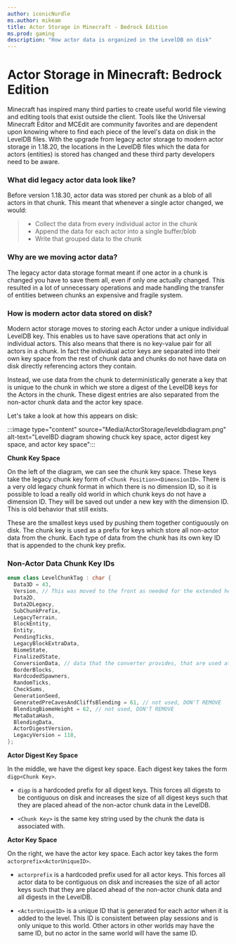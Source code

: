 ```yaml
---
author: iconicNurdle
ms.author: mikeam
title: Actor Storage in Minecraft - Bedrock Edition
ms.prod: gaming
description: "How actor data is organized in the LevelDB on disk"
---
```


# Actor Storage in Minecraft: Bedrock Edition

Minecraft has inspired many third parties to create useful world file viewing and editing tools that exist outside the client. Tools like the Universal Minecraft Editor and MCEdit are community favorites and are dependent upon knowing where to find each piece of the level's data on disk in the LevelDB files. With the upgrade from legacy actor storage to modern actor storage in 1.18.20, the locations in the LevelDB files which the data for actors (entities) is stored has changed and these third party developers need to be aware.

### What did legacy actor data look like?

Before version 1.18.30, actor data was stored per chunk as a blob of all actors in that chunk. This meant that whenever a single actor changed, we would:

>- Collect the data from every individual actor in the chunk
>- Append the data for each actor into a single buffer/blob
>- Write that grouped data to the chunk

### Why are we moving actor data?

The legacy actor data storage format meant if one actor in a chunk is changed you have to save them all, even if only one actually changed. This resulted in a lot of unnecessary operations and made handling the transfer of entities between chunks an expensive and fragile system.

### How is modern actor data stored on disk?

Modern actor storage moves to storing each Actor under a unique individual LevelDB key. This enables us to have save operations that act only in individual actors. This also means that there is no key-value pair for all actors in a chunk. In fact the individual actor keys are separated into their own key space from the rest of chunk data and chunks do not have data on disk directly referencing actors they contain.

Instead, we use data from the chunk to deterministically generate a key that is unique to the chunk in which we store a digest of the LevelDB keys for the Actors in the chunk. These digest entries are also separated from the non-actor chunk data and the actor key space.

Let's take a look at how this appears on disk:

:::image type="content" source="Media/ActorStorage/leveldbdiagram.png" alt-text="LevelBD diagram showing chuck key space, actor digest key space, and actor key space":::

**Chunk Key Space**

On the left of the diagram, we can see the chunk key space. These keys take the legacy chunk key form of `<Chunk Position><DimensionID>`. 
There is a very old legacy chunk format in which there is no dimension ID, so it is possible to load a really old world in which chunk keys do not have a dimension ID. They will be saved out under a new key with the dimension ID. This is old behavior that still exists.

These are the smallest keys used by pushing them together contiguously on disk. The chunk key is used as a prefix for keys which store all non-actor data from the chunk. Each type of data from the chunk has its own key ID that is appended to the chunk key prefix.

### Non-Actor Data Chunk Key IDs

```cpp
enum class LevelChunkTag : char {
  Data3D = 43,
  Version, // This was moved to the front as needed for the extended heights feature. Old chunks will not have this data.
  Data2D,
  Data2DLegacy,
  SubChunkPrefix,
  LegacyTerrain,
  BlockEntity,
  Entity,
  PendingTicks,
  LegacyBlockExtraData,
  BiomeState,
  FinalizedState,
  ConversionData, // data that the converter provides, that are used at runtime for things like blending
  BorderBlocks,
  HardcodedSpawners,
  RandomTicks,
  CheckSums,
  GenerationSeed,
  GeneratedPreCavesAndCliffsBlending = 61, // not used, DON'T REMOVE
  BlendingBiomeHeight = 62, // not used, DON'T REMOVE
  MetaDataHash,
  BlendingData,
  ActorDigestVersion,
  LegacyVersion = 118,
};

```

**Actor Digest Key Space**

In the middle, we have the digest key space. Each digest key takes the form `digp<Chunk Key>`.

- `digp` is a hardcoded prefix for all digest keys. This forces all digests to be contiguous on disk and increases the size of all digest keys such that they are placed ahead of the non-actor chunk data in the LevelDB.

- `<Chunk Key>` is the same key string used by the chunk the data is associated with.

**Actor Key Space**

On the right, we have the actor key space. Each actor key takes the form `actorprefix<ActorUniqueID>`.

- `actorprefix` is a hardcoded prefix used for all actor keys. This forces all actor data to be contiguous on disk and increases the size of all actor keys such that they are placed ahead of the non-actor chunk data and all digests in the LevelDB.

- `<ActorUniqueID>` is a unique ID that is generated for each actor when it is added to the level. This ID is consistent between play sessions and is only unique to this world. Other actors in other worlds may have the same ID, but no actor in the same world will have the same ID.
